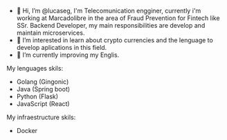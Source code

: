 - 👋 Hi, I’m @lucaseg, I'm Telecomunication engginer, currently i'm working at Marcadolibre in the area of Fraud Prevention for Fintech like SSr. Backend Developer, my main responsibilities are develop and maintain microservices.
- 👀 I’m interested in learn about crypto currencies and the lenguage to develop aplications in this field.
- 🌱 I’m currently improving my Englis.

My lenguages skils:
- Golang (Gingonic)
- Java (Spring boot)
- Python (Flask)
- JavaScript (React)

My infraestructure skils:
- Docker

<!---
lucaseg/lucaseg is a ✨ special ✨ repository because its `README.md` (this file) appears on your GitHub profile.
You can click the Preview link to take a look at your changes.
--->
